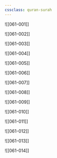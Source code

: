 ```yaml
---
cssclass: quran-surah
---
```


![[061-001]]

![[061-002]]

![[061-003]]

![[061-004]]

![[061-005]]

![[061-006]]

![[061-007]]

![[061-008]]

![[061-009]]

![[061-010]]

![[061-011]]

![[061-012]]

![[061-013]]

![[061-014]]

